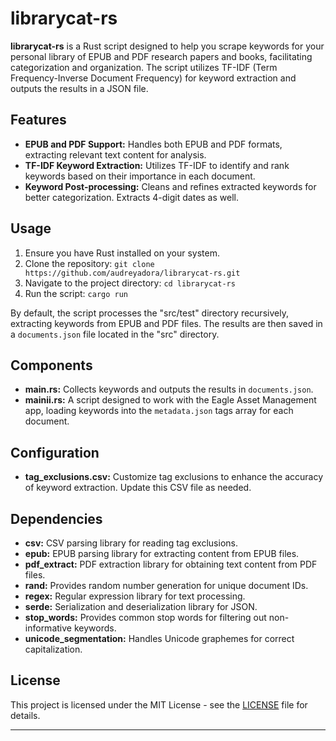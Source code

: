 # librarycat-rs

**librarycat-rs** is a Rust script designed to help you scrape keywords for your personal library of EPUB and PDF research papers and books, facilitating categorization and organization. The script utilizes TF-IDF (Term Frequency-Inverse Document Frequency) for keyword extraction and outputs the results in a JSON file.

## Features

- **EPUB and PDF Support:** Handles both EPUB and PDF formats, extracting relevant text content for analysis.
- **TF-IDF Keyword Extraction:** Utilizes TF-IDF to identify and rank keywords based on their importance in each document.
- **Keyword Post-processing:** Cleans and refines extracted keywords for better categorization. Extracts 4-digit dates as well. 

## Usage

1. Ensure you have Rust installed on your system.
2. Clone the repository: `git clone https://github.com/audreyadora/librarycat-rs.git`
3. Navigate to the project directory: `cd librarycat-rs`
4. Run the script: `cargo run`

By default, the script processes the "src/test" directory recursively, extracting keywords from EPUB and PDF files. The results are then saved in a `documents.json` file located in the "src" directory.

## Components

- **main.rs:** Collects keywords and outputs the results in `documents.json`.
- **mainii.rs:** A script designed to work with the Eagle Asset Management app, loading keywords into the `metadata.json` tags array for each document.

## Configuration

- **tag_exclusions.csv:** Customize tag exclusions to enhance the accuracy of keyword extraction. Update this CSV file as needed.

## Dependencies

- **csv:** CSV parsing library for reading tag exclusions.
- **epub:** EPUB parsing library for extracting content from EPUB files.
- **pdf_extract:** PDF extraction library for obtaining text content from PDF files.
- **rand:** Provides random number generation for unique document IDs.
- **regex:** Regular expression library for text processing.
- **serde:** Serialization and deserialization library for JSON.
- **stop_words:** Provides common stop words for filtering out non-informative keywords.
- **unicode_segmentation:** Handles Unicode graphemes for correct capitalization.

## License

This project is licensed under the MIT License - see the [LICENSE](LICENSE) file for details.

---
